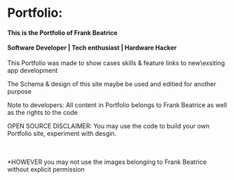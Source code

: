 # Portfolio: 

<h4>This is the Portfolio of Frank Beatrice <br></br>
Software Developer | Tech enthusiast | Hardware Hacker</h3>



This Portfolio was made to show cases skills & feature links to new\exsiting app development


The Schema & design of this site maybe be used and editied for another purpose




<h10>Note to developers: All content in Portfolio belongs to Frank Beatrice as well as the rights to the code</h10>



OPEN SOURCE DISCLAIMER:
You may use the code to build your own Portfolio site, experiment with desgin.

<br></br>
*HOWEVER you may not use the images belonging to Frank Beatrice without explicit permission
